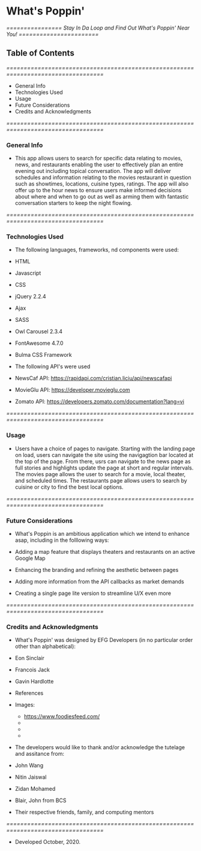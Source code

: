 # What's Poppin'


*================ Stay In Da Loop and Find Out What's Poppin' Near You! =======================*

## Table of Contents
*==================================================================================*

* General Info
* Technologies Used
* Usage
* Future Considerations
* Credits and Acknowledgments

*==================================================================================*

### General Info

* This app allows users to search for specific data relating to movies, news, and restaurants enabling the user to effectively plan an entire evening out including topical conversation. The app will deliver schedules and information relating to the movies restaurant in question such as showtimes, locations, cuisine types, ratings. The app will also offer up to the hour news to ensure users make informed decisions about where and when to go out as well as arming them with fantastic conversation starters to keep the night flowing. 

*==================================================================================*

### Technologies Used

* The following languages, frameworks, nd components were used:

* HTML
* Javascript
* CSS
* jQuery 2.2.4
* Ajax
* SASS
* Owl Carousel 2.3.4
* FontAwesome 4.7.0
* Bulma CSS Framework

* The following API's were used 

* NewsCaf API: https://rapidapi.com/cristian.liciu/api/newscafapi
* MovieGlu API: https://developer.movieglu.com
* Zomato API: https://developers.zomato.com/documentation?lang=vi

*==================================================================================*

### Usage

* Users have a choice of pages to navigate. Starting with the landing page on load, users can navigate the site using the navigagtion bar located at the top of the page. From there, usrs can navigate to the news page as full stories and highlights update the page at short and regular intervals. The movies page allows the user to search for a movie, local theater, and scheduled times. The restaurants page allows users to search by cuisine or city to find the best local options.


*==================================================================================*

### Future Considerations

* What's Poppin is an ambitious application which we intend to enhance asap, including in the folllowing ways:

* Adding a map feature that displays theaters and restaurants on an active Google Map
* Enhancing the branding and refining the aesthetic between pages
* Adding more information from the API callbacks as market demands
* Creating a single page lite version to streamline U/X even more


*==================================================================================*

### Credits and Acknowledgments

* What's Poppin' was designed by EFG Developers (in no particular order other than alphabetical):

* Eon Sinclair
* Francois Jack
* Gavin Hardlotte

* References

* Images:
    * https://www.foodiesfeed.com/
    *
    *
    *

* The developers would like to thank and/or acknowledge the tutelage and assitance from:

* John Wang
* Nitin Jaiswal
* Zidan Mohamed
* Blair, John from BCS
* Their respective friends, family, and computing mentors

*==================================================================================*
* Developed October, 2020. 




